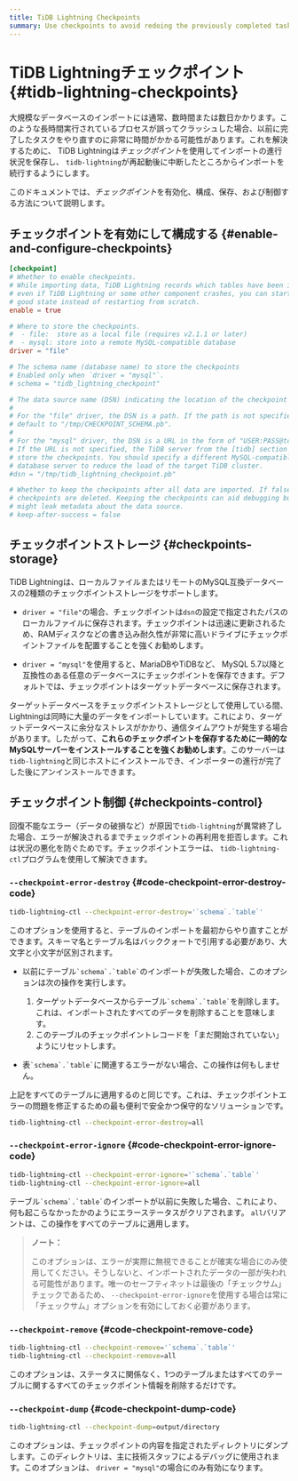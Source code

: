 ```yaml
---
title: TiDB Lightning Checkpoints
summary: Use checkpoints to avoid redoing the previously completed tasks before the crash.
---
```


# TiDB Lightningチェックポイント {#tidb-lightning-checkpoints}

大規模なデータベースのインポートには通常、数時間または数日かかります。このような長時間実行されているプロセスが誤ってクラッシュした場合、以前に完了したタスクをやり直すのに非常に時間がかかる可能性があります。これを解決するために、 TiDB Lightningは*チェックポイント*を使用してインポートの進行状況を保存し、 `tidb-lightning`が再起動後に中断したところからインポートを続行するようにします。

このドキュメントでは、*チェックポイント*を有効化、構成、保存、および制御する方法について説明します。

## チェックポイントを有効にして構成する {#enable-and-configure-checkpoints}

```toml
[checkpoint]
# Whether to enable checkpoints.
# While importing data, TiDB Lightning records which tables have been imported, so
# even if TiDB Lightning or some other component crashes, you can start from a known
# good state instead of restarting from scratch.
enable = true

# Where to store the checkpoints.
#  - file:  store as a local file (requires v2.1.1 or later)
#  - mysql: store into a remote MySQL-compatible database
driver = "file"

# The schema name (database name) to store the checkpoints
# Enabled only when `driver = "mysql"`.
# schema = "tidb_lightning_checkpoint"

# The data source name (DSN) indicating the location of the checkpoint storage.
#
# For the "file" driver, the DSN is a path. If the path is not specified, Lightning would
# default to "/tmp/CHECKPOINT_SCHEMA.pb".
#
# For the "mysql" driver, the DSN is a URL in the form of "USER:PASS@tcp(HOST:PORT)/".
# If the URL is not specified, the TiDB server from the [tidb] section is used to
# store the checkpoints. You should specify a different MySQL-compatible
# database server to reduce the load of the target TiDB cluster.
#dsn = "/tmp/tidb_lightning_checkpoint.pb"

# Whether to keep the checkpoints after all data are imported. If false, the
# checkpoints are deleted. Keeping the checkpoints can aid debugging but
# might leak metadata about the data source.
# keep-after-success = false
```

## チェックポイントストレージ {#checkpoints-storage}

TiDB Lightningは、ローカルファイルまたはリモートのMySQL互換データベースの2種類のチェックポイントストレージをサポートします。

-   `driver = "file"`の場合、チェックポイントは`dsn`の設定で指定されたパスのローカルファイルに保存されます。チェックポイントは迅速に更新されるため、RAMディスクなどの書き込み耐久性が非常に高いドライブにチェックポイントファイルを配置することを強くお勧めします。

-   `driver = "mysql"`を使用すると、MariaDBやTiDBなど、 MySQL 5.7以降と互換性のある任意のデータベースにチェックポイントを保存できます。デフォルトでは、チェックポイントはターゲットデータベースに保存されます。

ターゲットデータベースをチェックポイントストレージとして使用している間、Lightningは同時に大量のデータをインポートしています。これにより、ターゲットデータベースに余分なストレスがかかり、通信タイムアウトが発生する場合があります。したがって、**これらのチェックポイントを保存するために一時的なMySQLサーバーをインストールすることを強くお勧めします**。このサーバーは`tidb-lightning`と同じホストにインストールでき、インポーターの進行が完了した後にアンインストールできます。

## チェックポイント制御 {#checkpoints-control}

回復不能なエラー（データの破損など）が原因で`tidb-lightning`が異常終了した場合、エラーが解決されるまでチェックポイントの再利用を拒否します。これは状況の悪化を防ぐためです。チェックポイントエラーは、 `tidb-lightning-ctl`プログラムを使用して解決できます。

### <code>--checkpoint-error-destroy</code> {#code-checkpoint-error-destroy-code}

```sh
tidb-lightning-ctl --checkpoint-error-destroy='`schema`.`table`'
```

このオプションを使用すると、テーブルのインポートを最初からやり直すことができます。スキーマ名とテーブル名はバッククォートで引用する必要があり、大文字と小文字が区別されます。

-   以前にテーブル`` `schema`.`table` ``のインポートが失敗した場合、このオプションは次の操作を実行します。

    1.  ターゲットデータベースからテーブル`` `schema`.`table` ``を削除します。これは、インポートされたすべてのデータを削除することを意味します。
    2.  このテーブルのチェックポイントレコードを「まだ開始されていない」ようにリセットします。

-   表`` `schema`.`table` ``に関連するエラーがない場合、この操作は何もしません。

上記をすべてのテーブルに適用するのと同じです。これは、チェックポイントエラーの問題を修正するための最も便利で安全かつ保守的なソリューションです。

```sh
tidb-lightning-ctl --checkpoint-error-destroy=all
```

### <code>--checkpoint-error-ignore</code> {#code-checkpoint-error-ignore-code}

```sh
tidb-lightning-ctl --checkpoint-error-ignore='`schema`.`table`'
tidb-lightning-ctl --checkpoint-error-ignore=all
```

テーブル`` `schema`.`table` ``のインポートが以前に失敗した場合、これにより、何も起こらなかったかのようにエラーステータスがクリアされます。 `all`バリアントは、この操作をすべてのテーブルに適用します。

> **ノート：**
>
> このオプションは、エラーが実際に無視できることが確実な場合にのみ使用してください。そうしないと、インポートされたデータの一部が失われる可能性があります。唯一のセーフティネットは最後の「チェックサム」チェックであるため、 `--checkpoint-error-ignore`を使用する場合は常に「チェックサム」オプションを有効にしておく必要があります。

### <code>--checkpoint-remove</code> {#code-checkpoint-remove-code}

```sh
tidb-lightning-ctl --checkpoint-remove='`schema`.`table`'
tidb-lightning-ctl --checkpoint-remove=all
```

このオプションは、ステータスに関係なく、1つのテーブルまたはすべてのテーブルに関するすべてのチェックポイント情報を削除するだけです。

### <code>--checkpoint-dump</code> {#code-checkpoint-dump-code}

```sh
tidb-lightning-ctl --checkpoint-dump=output/directory
```

このオプションは、チェックポイントの内容を指定されたディレクトリにダンプします。このディレクトリは、主に技術スタッフによるデバッグに使用されます。このオプションは、 `driver = "mysql"`の場合にのみ有効になります。
